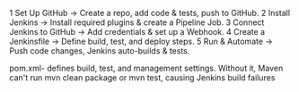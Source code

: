 1️ Set Up GitHub → Create a repo, add code & tests, push to GitHub.
2️ Install Jenkins → Install required plugins & create a Pipeline Job.
3️ Connect Jenkins to GitHub → Add credentials & set up a Webhook.
4️ Create a Jenkinsfile → Define build, test, and deploy steps.
5️ Run & Automate → Push code changes, Jenkins auto-builds & tests. 

pom.xml- defines build, test, and management settings. Without it, Maven can't run mvn clean package or mvn test, causing Jenkins build failures